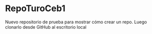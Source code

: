 # RepoTuroCeb1
Nuevo repositorio de prueba para mostrar cómo crear un repo.
Luego clonarlo desde GitHub al escritorio local